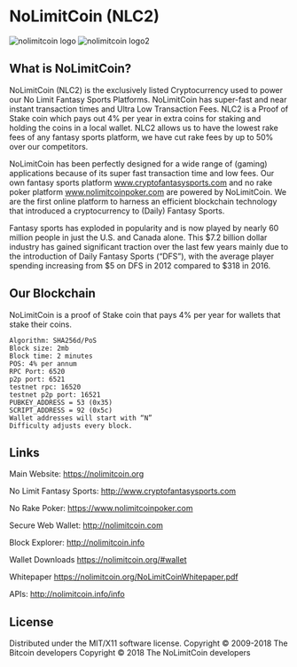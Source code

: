 NoLimitCoin (NLC2)
===================

![nolimitcoin logo](https://nolimitcoin.org/other-documents/NLC2Headerr.jpg)
![nolimitcoin logo2](https://nolimitcoin.org/other-documents/nlc2features.jpg)


What is NoLimitCoin?
----------------

NoLimitCoin (NLC2) is the exclusively listed Cryptocurrency used to power our No Limit Fantasy Sports Platforms. NoLimitCoin has super-fast and near instant transaction times and Ultra Low Transaction Fees. NLC2 is a Proof of Stake coin which pays out 4% per year in extra coins for staking and holding the coins in a local wallet. NLC2 allows us to have the lowest rake fees of any fantasy sports platform, we have cut rake fees by up to 50% over our competitors.

NoLimitCoin has been perfectly designed for a wide range of (gaming) applications because of its super fast transaction time and low fees. Our own fantasy sports platform www.cryptofantasysports.com and no rake poker platform www.nolimitcoinpoker.com are powered by NoLimitCoin. We are the first online platform to harness an efficient blockchain technology that introduced a cryptocurrency to (Daily) Fantasy Sports. 

Fantasy sports has exploded in popularity and is now played by nearly 60 million people in just the U.S. and Canada alone. This $7.2 billion dollar industry has gained significant traction over the last few years mainly due to the introduction of Daily Fantasy Sports (“DFS”), with the average player spending increasing from $5 on DFS in 2012 compared to $318 in 2016.  


Our Blockchain
-----

NoLimitCoin is a proof of Stake coin that pays 4% per year for wallets that stake their coins. 

```
Algorithm: SHA256d/PoS 
Block size: 2mb 
Block time: 2 minutes
POS: 4% per annum
RPC Port: 6520
p2p port: 6521
testnet rpc: 16520
testnet p2p port: 16521
PUBKEY_ADDRESS = 53 (0x35)
SCRIPT_ADDRESS = 92 (0x5c)
Wallet addresses will start with “N”
Difficulty adjusts every block.
```

Links
----------------

Main Website: https://nolimitcoin.org

No Limit Fantasy Sports: http://www.cryptofantasysports.com

No Rake Poker: https://www.nolimitcoinpoker.com

Secure Web Wallet: http://nolimitcoin.com

Block Explorer: http://nolimitcoin.info

Wallet Downloads https://nolimitcoin.org/#wallet

Whitepaper https://nolimitcoin.org/NoLimitCoinWhitepaper.pdf

APIs: http://nolimitcoin.info/info


License
-------
Distributed under the MIT/X11 software license.
Copyright © 2009-2018 The Bitcoin developers
Copyright © 2018 The NoLimitCoin developers

